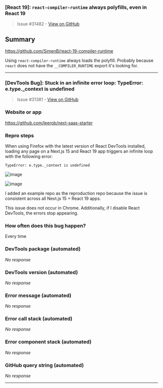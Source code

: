 ### [React 19]: `react-compiler-runtime` always polyfills, even in React 19

> Issue #31482 - [View on GitHub](https://github.com/facebook/react/issues/31482)

## Summary

https://github.com/SimenB/react-19-compiler-runtime

Using `react-compiler-runtime` always loads the polyfill. Probably because `react` does not have the `__COMPILER_RUNTIME` export it's looking for.

---

### [DevTools Bug]: Stuck in an infinite error loop: TypeError: e.type._context is undefined

> Issue #31381 - [View on GitHub](https://github.com/facebook/react/issues/31381)

### Website or app

https://github.com/leerob/next-saas-starter

### Repro steps

When using Firefox with the latest version of React DevTools installed, loading any page on a Next.js 15 and React 19 app triggers an infinite loop with the following error:

`TypeError: e.type._context is undefined`

![image](https://github.com/user-attachments/assets/e0abf70e-4c69-4872-aa89-b43c01003f43)

![image](https://github.com/user-attachments/assets/42c28ee2-da7d-40d2-9a5b-42b945435077)

I added an example repo as the reproduction repo because the issue is consistent across all Next.js 15 + React 19 apps.

This issue does not occur in Chrome. Additionally, if I disable React DevTools, the errors stop appearing.




### How often does this bug happen?

Every time

### DevTools package (automated)

_No response_

### DevTools version (automated)

_No response_

### Error message (automated)

_No response_

### Error call stack (automated)

_No response_

### Error component stack (automated)

_No response_

### GitHub query string (automated)

_No response_

---

